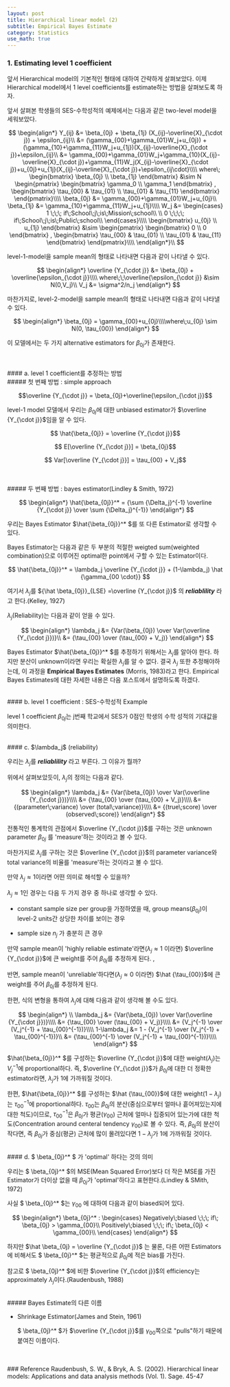 ```yaml
---
layout: post
title: Hierarchical linear model (2)
subtitle: Empirical Bayes Estimate
category: Statistics
use_math: true
---
```


### 1. Estimating level 1 coefficient

앞서 Hierarchical model의 기본적인 형태에 대하여 간략하게 살펴보았다. 이제 Hierarchical model에서 1 level coefficients를 estimate하는 방법을 살펴보도록 하자.

앞서 살펴본 학생들의 SES-수학성적의 예제에서는 다음과 같은 two-level model을 세워보았다.

$$
\begin{align*}
Y_{ij} &= \beta_{0j} + \beta_{1j} (X_{ij}-\overline{X}_{\cdot j}) + \epsilon_{ij}\\
&= (\gamma_{00}+\gamma_{01}W_j+u_{0j}) + (\gamma_{10}+\gamma_{11}W_j+u_{1j})(X_{ij}-\overline{X}_{\cdot j})+\epsilon_{ij}\\
&= \gamma_{00}+\gamma_{01}W_j+\gamma_{10}(X_{ij}-\overline{X}_{\cdot j})+\gamma_{11}W_j(X_{ij}-\overline{X}_{\cdot j})+u_{0j}+u_{1j}(X_{ij}-\overline{X}_{\cdot j})+\epsilon_{ij\cdot}\\\\
where\;
\begin{bmatrix}
\beta_{0j} \\
\beta_{1j}
\end{bmatrix} &\sim N
\begin{pmatrix}
\begin{bmatrix}
\gamma_0 \\
\gamma_1
\end{bmatrix}
,
\begin{bmatrix}
\tau_{00} & \tau_{01} \\
\tau_{01} & \tau_{11}
\end{bmatrix}
\end{pmatrix}\\\\
\beta_{0j} &= \gamma_{00}+\gamma_{01}W_j+u_{0j}\\
\beta_{1j} &= \gamma_{10}+\gamma_{11}W_j+u_{1j}\\\\
W_j &=
\begin{cases}
1 \;\;\; if\;School\;j\;is\;Mission\;school\\
\\
0 \;\;\;\; if\;School\;j\;is\;Public\;school\\
\end{cases}\\\\
\begin{bmatrix}
u_{0j} \\
u_{1j}
\end{bmatrix} &\sim
\begin{pmatrix}
\begin{bmatrix}
0 \\
0
\end{bmatrix}
,
\begin{bmatrix}
\tau_{00} & \tau_{01} \\
\tau_{01} & \tau_{11}
\end{bmatrix}
\end{pmatrix}\\\\
\end{align*}\\
$$

level-1-model을 sample mean의 형태로 나타내면 다음과 같이 나타낼 수 있다.

$$
\begin{align*}
\overline {Y_{\cdot j}} &= \beta_{0j} + \overline{\epsilon_{\cdot j}}\\\\
where\;\;\overline{\epsilon_{\cdot j}} &\sim N(0,V_j)\\
V_j &= \sigma^2/n_j
\end{align*}
$$

마찬가지로, level-2-model을 sample mean의 형태로 나타내면 다음과 같이 나타낼 수 있다.

$$
\begin{align*}
\beta_{0j} = \gamma_{00}+u_{0j}\\\\where\;u_{0j} \sim N(0, \tau_{00})
\end{align*}
$$

이 모델에서는 두 가지 alternative estimators for $\beta_{0j}$가 존재한다.

<br>
<br>
#### a. level 1 coefficient를 추정하는 방법

<br>
##### 첫 번째 방법 : simple approach

$$\overline {Y_{\cdot j}} = \beta_{0j}+\overline{\epsilon_{\cdot j}}$$

level-1 model 모델에서 우리는 $\beta_{0j}$에 대한 unbiased estimator가 $\overline {Y_{\cdot j}}$임을 알 수 있다.

$$ \hat{\beta_{0j}} = \overline {Y_{\cdot j}}$$

$$ E[\overline {Y_{\cdot j}}] = \beta_{0j}$$

$$ Var[\overline {Y_{\cdot j}}] = \tau_{00} + V_j$$

<br>
<br>
##### 두 번째 방법 : bayes estimator(Lindley & Smith, 1972)


$$
\begin{align*}
\hat{\beta_{0j}}^* = {\sum {\Delta_j}^{-1} \overline {Y_{\cdot j}} \over \sum {\Delta_j}^{-1}}
\end{align*}
$$

우리는 Bayes Estimator $\hat{\beta_{0j}}^* $를 또 다른 Estimator로 생각할 수 있다.

Bayes Estimator는 다음과 같은 두 부분의 적절한 weigted sum(weighted combination)으로 이루어진 optimal한 point에서 구할 수 있는 Estimator이다.

$$ \hat{\beta_{0j}}^* = \lambda_j \overline {Y_{\cdot j}} + (1-\lambda_j) \hat {\gamma_{00 \cdot}} $$

여기서 $\lambda_j$를 ${\hat \beta_{0j}}_{LSE} =\overline {Y_{\cdot j}}$ 의 ___reliablility___ 라고 한다.(Kelley, 1927)

$\lambda_j$(Reliability)는 다음과 같이 얻을 수 있다.

$$
\begin{align*}
\lambda_j &= {Var(\beta_{0j}) \over Var(\overline {Y_{\cdot j}})}\\
&= {\tau_{00} \over (\tau_{00} + V_j)}
\end{align*}
$$

Bayes Estimator $\hat{\beta_{0j}}^* $를 추정하기 위해서는  $\lambda_j$를 알아야 한다. 하지만 분산이 unknown이라면 우리는 확실한 $\lambda_j$를 알 수 없다. 결국 $\lambda_j$ 또한 추정해야하는데, 이 과정을 __Empirical Bayes Estimates__ (Morris, 1983)라고 한다. Empirical Bayes Estimates에 대한 자세한 내용은 다음 포스트에서 설명하도록 하겠다.


<br>
#### b. level 1 coefficient : SES-수학성적 Example

level 1 coefficient $\beta_{0j}$는 j번째 학교에서 SES가 0점인 학생의 수학 성적의 기대값을 의미한다.

<br>
#### c. $\lambda_j$ (reliability)

우리는 $\lambda_j$를 ___reliablility___ 라고 부른다. 그 이유가 뭘까?

위에서 살펴보았듯이, $\lambda_j$의 정의는 다음과 같다.

$$
\begin{align*}
\lambda_j &= {Var(\beta_{0j}) \over Var(\overline {Y_{\cdot j}})}\\\\
&= {\tau_{00} \over (\tau_{00} + V_j)}\\\\
&= {(parameter\;variance) \over (total\;variance)}\\\\
&= {(true\;score) \over (observed\;score)}
\end{align*}
$$

전통적인 통계학의 관점에서 $\overline {Y_{\cdot j}}$를 구하는 것은 unknown parameter $\beta_{0j}$ 를 'measure'하는 것이라고 볼 수 있다.

마찬가지로 $\lambda_j$를 구하는 것은 $\overline {Y_{\cdot j}}$의 parameter variance와 total variance의 비율를 'measure'하는 것이라고 볼 수 있다.

만약 $\lambda_j \approx 1$이라면 어떤 의미로 해석할 수 있을까?

$\lambda_j \approx 1$인 경우는 다음 두 가지 경우 중 하나로 생각할 수 있다.

- constant sample size per group을 가정하였을 때, group means($\beta_{0j}$)이 level-2 units간 상당한 차이를 보이는 경우  

- sample size $n_j$ 가 충분히 큰 경우

만약 sample mean이 'highly reliable estimate'라면($\lambda_j \approx 1$ 이라면) $\overline {Y_{\cdot j}}$에 큰 weight를 주어 $\beta_{0j}$를 추정하게 된다. ,

반면, sample mean이 'unreliable'하다면($\lambda_j \approx 0$ 이라면) $\hat {\tau_{00}}$에 큰 weight를 주어 $\beta_{0j}$를 추정하게 된다.

한편, 식의 변형을 통하여 $\lambda_j$에 대해 다음과 같이 생각해 볼 수도 있다.

$$
\begin{align*}
\\
\lambda_j &= {Var(\beta_{0j}) \over Var(\overline {Y_{\cdot j}})}\\\\
&= {\tau_{00} \over (\tau_{00} + V_j)}\\\\
&= {V_j^{-1} \over (V_j^{-1} + \tau_{00}^{-1})}\\\\
1-\lambda_j &= 1 - {V_j^{-1} \over (V_j^{-1} + \tau_{00}^{-1})}\\
&= {\tau_{00}^{-1} \over (V_j^{-1} + \tau_{00}^{-1})}\\\\
\end{align*}
$$

$\hat{\beta_{0j}}^* $를 구성하는 $\overline {Y_{\cdot j}}$에 대한 weight($\lambda_j$)는 $V_j^{-1}$에 proportional하다. 즉, $\overline {Y_{\cdot j}}$가 $\beta_{0j}$에 대한 더 정확한 estimator라면, $\lambda_j$가 1에 가까워질 것이다.

한편, $\hat{\beta_{0j}}^* $를 구성하는 $\hat {\tau_{00}}$에 대한 weight($1-\lambda_j$)는 $\tau_{00}^{-1}$에 proportional하다. $\tau_{00}$는 $\beta_{0j}$의 분산(중심으로부터 얼마나 흩어져있는지에 대한 척도)이므로, $\tau_{00}^{-1}$은 $\beta_{0j}$가 평균($\gamma_{00}$) 근처에 얼마나 집중되어 있는가에 대한 척도(Concentration around centeral tendency $\gamma_{00}$)로 볼 수 있다. 즉, $\beta_{0j}$의 분산이 작다면, 즉 $\beta_{0j}$가 중심(평균) 근처에 많이 몰려있다면 $1-\lambda_j$가 1에 가까워질 것이다.

<br>
#### d. $ \beta_{0j}^* $ 가 'optimal' 하다는 것의 의미

우리는 $ \beta_{0j}^* $의 MSE(Mean Squared Error)보다 더 작은 MSE를 가진 Estimator가 더이상 없을 때 $\beta_{0j}$가 'optimal'하다고 표현한다.(Lindley & SMith, 1972)


사실 $ \beta_{0j}^* $는 $\gamma_{00}$ 에 대하여 다음과 같이 biased되어 있다.

$$
\begin{align*}
\beta_{0j}^* :
\begin{cases}
Negatively\;biased \;\;\; if\; \beta_{0j} > \gamma_{00}\\
Positively\;biased \;\;\; if\; \beta_{0j} < \gamma_{00}\\
\end{cases}
\end{align*}
$$

하지만 $\hat \beta_{0j} = \overline {Y_{\cdot j}}$ 는 물론, 다른 어떤 Estimators에 비해서도 $ \beta_{0j}^* $는 평균적으로 $\beta_{0j}$에 적은 bias를 가진다.

참고로 $ \beta_{0j}^* $에 비한 $\overline {Y_{\cdot j}}$의 efficiency는 approximately $\lambda_j$이다.(Raudenbush, 1988)

<br>
##### Bayes Estimate의 다른 이름

- Shrinkage Estimator(James and Stein, 1961)

  $ \beta_{0j}^* $가 $\overline {Y_{\cdot j}}$를 $\gamma_{00}$쪽으로 "pulls"하기 때문에 붙여진 이름이다.

<br>
<br>
### Reference
Raudenbush, S. W., & Bryk, A. S. (2002). Hierarchical linear models: Applications and data analysis methods (Vol. 1). Sage. 45-47
<br>
<br>
<br>
